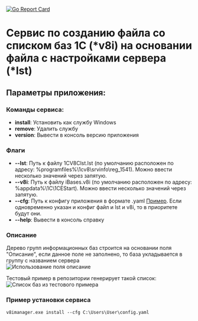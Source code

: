 [![Go Report Card](https://goreportcard.com/badge/github.com/korableg/OneCIBasesCreator)](https://goreportcard.com/report/github.com/korableg/OneCIBasesCreator)

# Cервис по созданию файла со списком баз 1С (*v8i) на основании файла с настройками сервера (*lst)

## Параметры приложения:

### Команды сервиса:
- **install**: Установить как службу Windows
- **remove**: Удалить службу
- **version**: Вывести в консоль версию приложения

### Флаги
- **--lst**: Путь к файлу 1CV8Clst.lst (по умолчанию расположен по адресу: %programfiles%\1cv8\srvinfo\reg_1541). Можно ввести несколько значений через запятую.
- **--v8i**: Путь к файлу iBases.v8i (по умолчанию расположен по адресу: %appdata%\1C\1CEStart). Можно ввести несколько значений через запятую.
- **--cfg**: Путь к конфигу приложения в формате .yaml [Пример](https://github.com/korableg/V8I.Manager/blob/master/assets/config_example.yaml). Если одновременно указан и конфиг файл и lst и v8i, то в приоритете будут они.
- **--help**: Вывести в консоль справку

### Описание
Дерево групп информационных баз строится на основании поля "Описание", если данное поле не заполнено, то база укладывается в группу с названием сервера  
![Использование поля описание](https://github.com/korableg/OneCIBasesCreator/blob/master/assets/BaseProperties.png?raw=true)

Тестовый пример в репозитории генерирует такой список:  
![Список баз из тестового примера](https://github.com/korableg/OneCIBasesCreator/blob/master/assets/OneCStarter.png?raw=true)

### Пример установки сервиса
`v8imanager.exe install --cfg C:\Users\User\config.yaml`